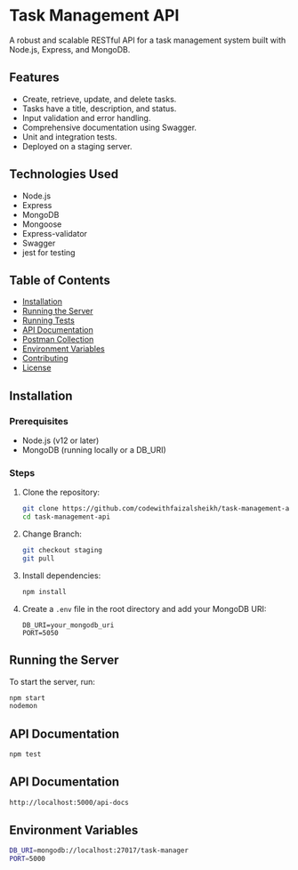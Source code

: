 # Task Management API

A robust and scalable RESTful API for a task management system built with Node.js, Express, and MongoDB.

## Features

- Create, retrieve, update, and delete tasks.
- Tasks have a title, description, and status.
- Input validation and error handling.
- Comprehensive documentation using Swagger.
- Unit and integration tests.
- Deployed on a staging server.

## Technologies Used

- Node.js
- Express
- MongoDB
- Mongoose
- Express-validator
- Swagger
- jest for testing

## Table of Contents

- [Installation](#installation)
- [Running the Server](#running-the-server)
- [Running Tests](#running-tests)
- [API Documentation](#api-documentation)
- [Postman Collection](#postman-collection)
- [Environment Variables](#environment-variables)
- [Contributing](#contributing)
- [License](#license)

## Installation

### Prerequisites

- Node.js (v12 or later)
- MongoDB (running locally or a DB_URI)

### Steps

1. Clone the repository:

   ```bash
   git clone https://github.com/codewithfaizalsheikh/task-management-api.git
   cd task-management-api
   ```

2. Change Branch:

   ```bash
   git checkout staging
   git pull
   ```

3. Install dependencies:

   ```bash
   npm install
   ```

4. Create a `.env` file in the root directory and add your MongoDB URI:
   ```env
   DB_URI=your_mongodb_uri
   PORT=5050
   ```

## Running the Server

To start the server, run:

```bash
npm start
nodemon
```

## API Documentation

```bash
npm test
```

## API Documentation

```bash
http://localhost:5000/api-docs
```

## Environment Variables

```bash
DB_URI=mongodb://localhost:27017/task-manager
PORT=5000
```
